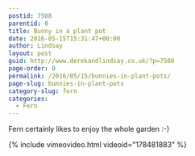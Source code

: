 ```yaml
---
postid: 7508
parentid: 0
title: Bunny in a plant pot
date: 2016-05-15T15:31:47+00:00
author: Lindsay
layout: post
guid: http://www.derekandlindsay.co.uk/?p=7508
page-order: 0
permalink: /2016/05/15/bunnies-in-plant-pots/
page-slug: bunnies-in-plant-pots
category-slug: fern
categories:
  - Fern
---
```

Fern certainly likes to enjoy the whole garden :-)

{% include vimeovideo.html videoid="178481883" %}
